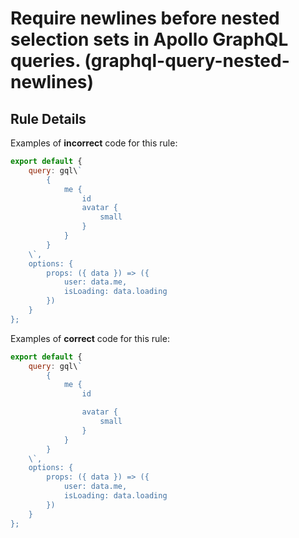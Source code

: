 # Require newlines before nested selection sets in Apollo GraphQL queries. (graphql-query-nested-newlines)

## Rule Details

Examples of **incorrect** code for this rule:

```js
export default {
    query: gql\`
        {
            me {
                id
                avatar {
                    small
                }
            }
        }
    \`,
    options: {
        props: ({ data }) => ({
            user: data.me,
            isLoading: data.loading
        })
    }
};
```

Examples of **correct** code for this rule:

```js
export default {
    query: gql\`
        {
            me {
                id

                avatar {
                    small
                }
            }
        }
    \`,
    options: {
        props: ({ data }) => ({
            user: data.me,
            isLoading: data.loading
        })
    }
};
```
